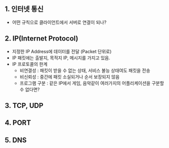 
## 1. 인터넷 통신
- 어떤 규칙으로 클라이언트에서 서버로 연결이 되나?

## 2. IP(Internet Protocol)
- 지정한 IP Address에 데이터를 전달 (Packet 단위로)
- IP 패킷에는 출발지, 목적지 IP, 메시지를 가지고 있음.
- IP 프로토콜의 한계
  - 비연결성 : 패킷이 받을 수 없는 상태, 서비스 불능 상태여도 패킷을 전송
  - 비신뢰성 : 중간에 패킷 소실되거나 순서 보장되지 않음
  - 프로그램 구분 : 같은 IP에서 게임, 음악같이 여러가지의 어플리케이션을 구분할 수 없다면?

## 3. TCP, UDP

## 4. PORT

## 5. DNS
